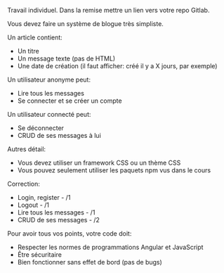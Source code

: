 Travail individuel. Dans la remise mettre un lien vers votre repo Gitlab.

Vous devez faire un système de blogue très simpliste.

Un article contient:

   - Un titre
   - Un message texte (pas de HTML)
   - Une date de création (il faut afficher: créé il y a X jours, par exemple)

Un utilisateur anonyme peut:

   - Lire tous les messages
   - Se connecter et se créer un compte

Un utilisateur connecté peut:

   - Se déconnecter
   - CRUD de ses messages à lui

Autres détail:

   - Vous devez utiliser un framework CSS ou un thème CSS
   - Vous pouvez seulement utiliser les paquets npm vus dans le cours

Correction:

   - Login, register - /1
   - Logout - /1
   - Lire tous les messages - /1
   - CRUD de ses messages - /2

Pour avoir tous vos points, votre code doit:

   - Respecter les normes de programmations Angular et JavaScript
   - Être sécuritaire
   - Bien fonctionner sans effet de bord (pas de bugs)


